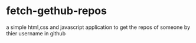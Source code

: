 # fetch-gethub-repos

a simple html,css and javascript application to get the repos of someone by thier username in github
